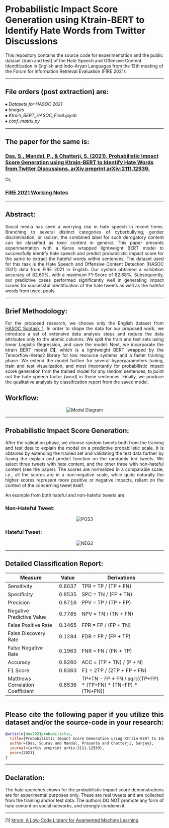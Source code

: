# Probabilistic Impact Score Generation using Ktrain-BERT to Identify Hate Words from Twitter Discussions


This repository contains the source code for experimentation and the public dataset (train and test) of the Hate Speech and Offensive Content Identification in English and Indo-Aryan Languages from the 13th meeting of the Forum for Information Retrieval Evaluation (FIRE 2021).

***

## File orders (post extraction) are:

   ⦁ *Datasets for HASOC 2021* <br>
   ⦁ *Images* <br>
   ⦁ *Ktrain_BERT_HASOC_Final.ipynb* <br>
   ⦁ *conf_matrix.py* <br>
   
***

## The paper for the same is:

### [**Das, S., Mandal, P., & Chatterji, S. (2021). Probabilistic Impact Score Generation using Ktrain-BERT to Identify Hate Words from Twitter Discussions. arXiv preprint arXiv:2111.12939.**](https://arxiv.org/ftp/arxiv/papers/2111/2111.12939.pdf)

Or,

### [FIRE 2021 Working Notes](https://ceur-ws.org/Vol-3159/)

***


## Abstract: 
<div align="justify">
Social media has seen a worrying rise in hate speech in recent times. Branching to several distinct categories of cyberbullying, gender discrimination, or racism, the combined label for such derogatory content can be classified as toxic content in general. This paper presents experimentation with a Keras wrapped lightweight BERT model to successfully identify hate speech and predict probabilistic impact score for the same to extract the hateful words within sentences. The dataset used for this task is the Hate Speech and Offensive Content Detection (HASOC 2021) data from FIRE 2021 in English. Our system obtained a validation accuracy of 82.60%, with a maximum F1-Score of 82.68%. Subsequently, our predictive cases performed significantly well in generating impact scores for successful identification of the hate tweets as well as the hateful words from tweet pools.



***

## Brief Methodology: 

For the proposed research, we choose only the English dataset from [HASOC Subtask 1](https://hasocfire.github.io/hasoc/2022/dataset.html). In order to shape the data for our proposed work, we introduce a set of extensive data analysis steps and reduce the data attributes only to the atomic columns. We split the train and test sets using linear Logistic Regression, and save the model. Next, we incorporate the ktrain BERT model **[1]**, which is a lightweight BERT wrapped by the Tensorflow-Keras2 library for low resource systems and a faster training phase. We extend the model further for several hyperparameters tuning, train and test visualization, and most importantly for probabilistic impact score generation from the trained model for any random sentences, to point out the hate speech factor (word) in those sentences. Finally, we produce the qualitative analysis by classification report from the saved model. 

## Workflow:

<div align="center">

  ![Model Diagram](https://user-images.githubusercontent.com/63003115/202840186-d833e803-8d20-4b88-a19a-c9a86091d0ec.png)

</div>


***

## Probabilistic Impact Score Generation:

After the validation phase, we choose random tweets both from the training and test data to explain the model on a predictive probabilistic scale. It is obtained by extending the trained set and validating the test data further by fusing the explain and predict function on the randomly fed tweets. We select three tweets with hate content, and the other three with non-hateful content (see the paper). The scores are normalized in a comparable scale, i.e., all the scores are in a non-negative scale, while quite naturally the higher scores represent more positive or negative impacts, reliant on the context of the concerning tweet itself.

An example from both hateful and non-hateful tweets are:

### Non-Hateful Tweet:

<div align="center">

 ![POS3](https://user-images.githubusercontent.com/63003115/202840493-d531aac1-0601-4165-be34-52cd5086b0b3.png)
</div>


### Hateful Tweet:

<div align="center">

 ![NEG2](https://user-images.githubusercontent.com/63003115/202840524-a6c314c0-4e81-47ee-ab02-6bdd08bb478d.png)

</div>

***

## Detailed Classification Report:

| <div align="center"> Measure </div> | <div align="center"> Value </div> | <div align="center"> Derivations </div> |
| ------------- | ------------- | ------------ |
| Sensitivity |	0.8037 |	TPR = TP / (TP + FN) |
| Specificity |	0.8535 |	SPC = TN / (FP + TN) |
| Precision   | 0.8716 |	PPV = TP / (TP + FP) |
| Negative Predictive Value |	0.7785 |	NPV = TN / (TN + FN) |
| False Positive Rate |	0.1465 | FPR = FP / (FP + TN) |
| False Discovery Rate | 0.1284 | FDR = FP / (FP + TP) |
| False Negative Rate | 0.1963 |	FNR = FN / (FN + TP) |
| Accuracy |	0.8260 |	ACC = (TP + TN) / (P + N) |
| F1 Score |	0.8363 |	F1 = 2TP / (2TP + FP + FN) |
|Matthews Correlation Coefficient |	0.6536 |	TP*TN - FP * FN / sqrt((TP+FP) * (TP+FN) * (TN+FP) * (TN+FN)) |


***

## Please cite the following paper if you utilize this dataset and/or the source-code in your research:

```bibtex
@article{das2021probabilistic,
  title={Probabilistic Impact Score Generation using Ktrain-BERT to Identify Hate Words from Twitter Discussions},
  author={Das, Sourav and Mandal, Prasanta and Chatterji, Sanjay},
  journal={arXiv preprint arXiv:2111.12939},
  year={2021}
}
```


***

## Declaration:

The hate speeches shown for the probabilistic impact score demonstrations are for experimental purposes only. These are real tweets and are collected from the training and/or test data. The authors DO NOT promote any form of hate content on social networks, and strongly condemn it.

***

[1] [ktrain: A Low-Code Library for Augmented Machine Learning](https://arxiv.org/abs/2004.10703)
